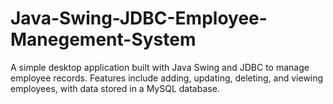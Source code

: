 # Java-Swing-JDBC-Employee-Manegement-System
A simple desktop application built with Java Swing and JDBC to manage employee records. Features include adding, updating, deleting, and viewing employees, with data stored in a MySQL database.
